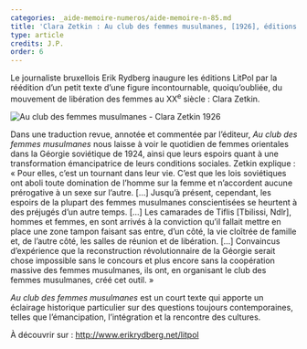 ```yaml
---
categories: _aide-memoire-numeros/aide-memoire-n-85.md
title: 'Clara Zetkin : Au club des femmes musulmanes, [1926], éditions LitPol'
type: article
credits: J.P.
order: 6
---
```

Le journaliste bruxellois Erik Rydberg inaugure les éditions LitPol par la réédition d’un petit texte d’une figure incontournable, quoiqu’oubliée, du mouvement de libération des femmes au XX<sup>e</sup> siècle : Clara Zetkin.



![Au club des femmes musulmanes - Clara Zetkin 1926](/assets/uploads/am-85-livre-au-club-des-femmes-musulmanes.jpg)



Dans une traduction revue, annotée et commentée par l’éditeur,  _Au club des femmes musulmanes_ nous laisse à voir le quotidien de femmes orientales dans la Géorgie soviétique de 1924, ainsi que leurs espoirs quant à une transformation émancipatrice de leurs conditions sociales. Zetkin explique : « Pour elles, c’est un tournant dans leur vie. C’est que les lois soviétiques ont aboli toute domination de l’homme sur la femme et n’accordent aucune prérogative à un sexe sur l’autre. \[…] Jusqu’à présent, cependant, les espoirs de la plupart des femmes musulmanes conscientisées se heurtent à des préjugés d’un autre temps. \[…] Les camarades de Tiflis \[Tbilissi, Ndlr], hommes et femmes, en sont arrivés à la conviction qu’il fallait mettre en place une zone tampon faisant sas entre, d’un côté, la vie cloîtrée de famille et, de l’autre côté, les salles de réunion et de libération. \[…] Convaincus d’expérience que la reconstruction révolutionnaire de la Géorgie serait chose impossible sans le concours et plus encore sans la coopération massive des femmes musulmanes, ils ont, en organisant le club des femmes musulmanes, créé cet outil. »

 _Au club des femmes musulmanes_ est un court texte qui apporte un éclairage historique particulier sur des questions toujours contemporaines, telles que l’émancipation, l’intégration et la rencontre des cultures.

À découvrir sur : <http://www.erikrydberg.net/litpol>
